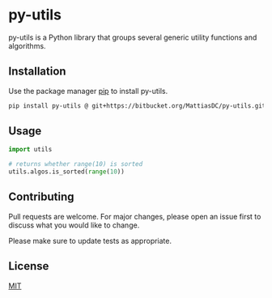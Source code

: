 # py-utils

py-utils is a Python library that groups several generic utility functions and algorithms.

## Installation

Use the package manager [pip](https://pip.pypa.io/en/stable/) to install py-utils.

```bash
pip install py-utils @ git+https://bitbucket.org/MattiasDC/py-utils.git
```

## Usage

```python
import utils

# returns whether range(10) is sorted
utils.algos.is_sorted(range(10))
```

## Contributing
Pull requests are welcome. For major changes, please open an issue first to discuss what you would like to change.

Please make sure to update tests as appropriate.

## License
[MIT](https://choosealicense.com/licenses/mit/)